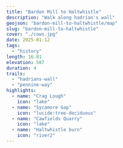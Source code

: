 ```yaml
---
title: "Bardon Mill to Haltwhistle"
description: "Walk along hadrian's wall"
geojson: "bardon-mill-to-haltwhistle/map"
slug: "bardon-mill-to-haltwhistle"
cover: "./cows.jpg"
date: 2025-01-12
tags:
  - "history"
length: 16.81
elevation: 587
duration: 4
trails:
  - "hadrians-wall"
  - "pennine-way"
highlights:
  - name: "Crag Lough"
    icon: "lake"
  - name: "Sycamore Gap"
    icon: "lucide:tree-deciduous"
  - name: "Cawfields Quarry"
    icon: "lake"
  - name: "Haltwhistle burn"
    icon: "river2"
---
```

